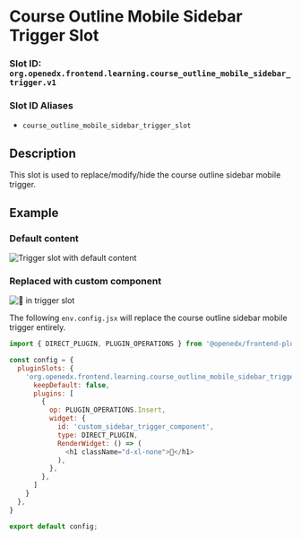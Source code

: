 # Course Outline Mobile Sidebar Trigger Slot

### Slot ID: `org.openedx.frontend.learning.course_outline_mobile_sidebar_trigger.v1`

### Slot ID Aliases
* `course_outline_mobile_sidebar_trigger_slot`

## Description

This slot is used to replace/modify/hide the course outline sidebar mobile trigger.

## Example

### Default content
![Trigger slot with default content](./screenshot_default.png)

### Replaced with custom component
![📌 in trigger slot](./screenshot_custom.png)

The following `env.config.jsx` will replace the course outline sidebar mobile trigger entirely.

```js
import { DIRECT_PLUGIN, PLUGIN_OPERATIONS } from '@openedx/frontend-plugin-framework';

const config = {
  pluginSlots: {
    'org.openedx.frontend.learning.course_outline_mobile_sidebar_trigger.v1': {
      keepDefault: false,
      plugins: [
        {
          op: PLUGIN_OPERATIONS.Insert,
          widget: {
            id: 'custom_sidebar_trigger_component',
            type: DIRECT_PLUGIN,
            RenderWidget: () => (
              <h1 className="d-xl-none">📌</h1>
            ),
          },
        },
      ]
    }
  },
}

export default config;
```
